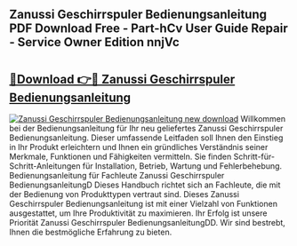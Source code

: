 ## Zanussi Geschirrspuler Bedienungsanleitung PDF Download Free - Part-hCv User Guide Repair - Service Owner Edition nnjVc

# <h2><a href="http://df1jid.blite.top/?on=Zanussi+Geschirrspuler+Bedienungsanleitung">🔗Download 👉🔴 Zanussi Geschirrspuler Bedienungsanleitung</a></h2>

[![Zanussi Geschirrspuler Bedienungsanleitung new download](https://i.imgur.com/lujVjoI.png)](http://df1jid.blite.top/?on=Zanussi+Geschirrspuler+Bedienungsanleitung)
Willkommen bei der Bedienungsanleitung für Ihr neu geliefertes Zanussi Geschirrspuler Bedienungsanleitung. Dieser umfassende Leitfaden soll Ihnen den Einstieg in Ihr Produkt erleichtern und Ihnen ein gründliches Verständnis seiner Merkmale, Funktionen und Fähigkeiten vermitteln. Sie finden Schritt-für-Schritt-Anleitungen für Installation, Betrieb, Wartung und Fehlerbehebung. Bedienungsanleitung für Fachleute Zanussi Geschirrspuler BedienungsanleitungD Dieses Handbuch richtet sich an Fachleute, die mit der Bedienung von Produkttypen vertraut sind. Dieses Zanussi Geschirrspuler Bedienungsanleitung ist mit einer Vielzahl von Funktionen ausgestattet, um Ihre Produktivität zu maximieren. Ihr Erfolg ist unsere Priorität Zanussi Geschirrspuler BedienungsanleitungDD. Wir sind bestrebt, Ihnen die bestmögliche Erfahrung zu bieten.
